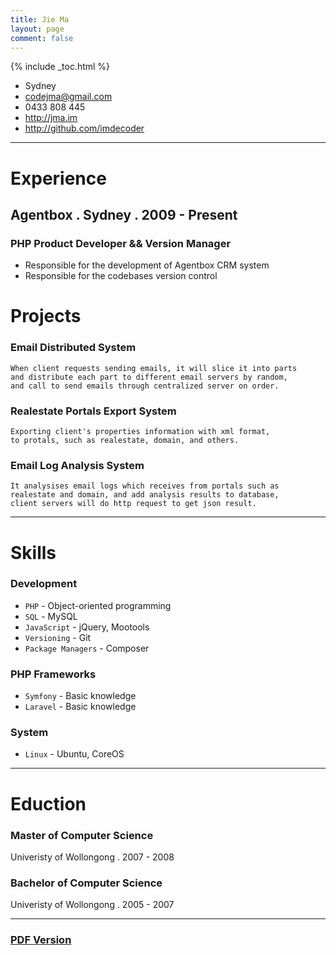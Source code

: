 ```yaml
---
title: Jie Ma
layout: page
comment: false
---
```


{% include _toc.html %}

- Sydney
- <codejma@gmail.com>
- 0433 808 445
- <http://jma.im>
- <http://github.com/imdecoder>


----

# Experience

## Agentbox . Sydney . 2009 - Present

### PHP Product Developer && Version Manager

- Responsible for the development of Agentbox CRM system
- Responsible for the codebases version control

# Projects

### Email Distributed System

    When client requests sending emails, it will slice it into parts 
    and distribute each part to different email servers by random,
    and call to send emails through centralized server on order. 

### Realestate Portals Export System

    Exporting client's properties information with xml format,
    to protals, such as realestate, domain, and others.

### Email Log Analysis System

    It analysises email logs which receives from portals such as
    realestate and domain, and add analysis results to database,
    client servers will do http request to get json result.

----

# Skills

### Development

- `PHP` - Object-oriented programming
- `SQL` - MySQL
- `JavaScript` - jQuery, Mootools
- `Versioning` - Git
- `Package Managers` - Composer

### PHP Frameworks

- `Symfony` - Basic knowledge
- `Laravel` - Basic knowledge

### System

- `Linux` - Ubuntu, CoreOS

----

# Eduction

### Master of Computer Science

Univeristy of Wollongong . 2007 - 2008

### Bachelor of Computer Science

Univeristy of Wollongong . 2005 - 2007


----
### [PDF Version](http://jma.im/files/resume.pdf)
